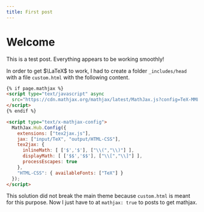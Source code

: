 ```yaml
---
title: First post
---
```


# Welcome

This is a test post. Everything appears to be working smoothly!

In order to get $\LaTeX$ to work, I had to create a folder `_includes/head` with
a file `custom.html` with the following content.

``` html
{% if page.mathjax %}
<script type="text/javascript" async
  src="https://cdn.mathjax.org/mathjax/latest/MathJax.js?config=TeX-MML-AM_CHTML">
</script>
{% endif %}

<script type="text/x-mathjax-config">
  MathJax.Hub.Config({
    extensions: ["tex2jax.js"],
    jax: ["input/TeX", "output/HTML-CSS"],
    tex2jax: {
      inlineMath: [ ['$','$'], ["\\(","\\)"] ],
      displayMath: [ ['$$','$$'], ["\\[","\\]"] ],
      processEscapes: true
    },
    "HTML-CSS": { availableFonts: ["TeX"] }
  });
</script> 
```

This solution did not break the main theme because `custom.html` is meant for
this purpose. Now I just have to at `mathjax: true` to posts to get mathjax.
